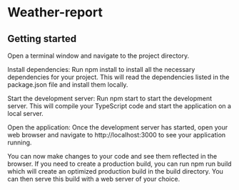 # Weather-report



## Getting started

Open a terminal window and navigate to the project directory.

Install dependencies: Run npm install to install all the necessary dependencies for your project. This will read the dependencies listed in the package.json file and install them locally.

Start the development server: Run npm start to start the development server. This will compile your TypeScript code and start the application on a local server.

Open the application: Once the development server has started, open your web browser and navigate to http://localhost:3000 to see your application running.

You can now make changes to your code and see them reflected in the browser. If you need to create a production build, you can run npm run build which will create an optimized production build in the build directory. You can then serve this build with a web server of your choice.
